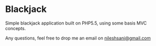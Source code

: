 Blackjack
=======

Simple blackjack application built on PHP5.5, using some basis MVC concepts.

Any questions, feel free to drop me an email on [nileshsani@gmail.com](mailto:nileshsani@gmail.com)
